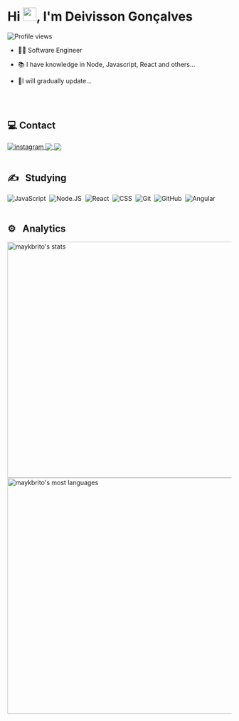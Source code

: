 <h1 align="left">Hi <img src="https://raw.githubusercontent.com/kaueMarques/kaueMarques/master/hi.gif" width="30px">, I'm Deivisson Gonçalves</h1>
<p align="left"> <img src="https://komarev.com/ghpvc/?username=deividev5&color=blue" alt="Profile views" /> </p>

- 👨‍💻 Software Engineer

- 📚 I have knowledge in Node, Javascript, React and others...

- 🔧I will gradually update...

<br><br>

## 💻 Contact


<a href="https://www.instagram.com/deivi_0_0/" target="_blank">
 <img align="center" src="https://img.shields.io/badge/Instagram-E4405F?style=for-the-badge&logo=instagram&logoColor=white" alt="instagram"/>
</a>

<a href="mailto:deivissondevcontato.com" target="_blank">
 <img align="center" src="https://img.shields.io/badge/Gmail-D14836?style=for-the-badge&logo=gmail&logoColor=white"/>
</a>

<a href="https://github.com/deividev5" target="_blank">
 <img align="center" src="https://img.shields.io/badge/GitHub-100000?style=for-the-badge&logo=github&logoColor=white"/>
</a>
<br><br>

## ✍ &nbsp; Studying

![JavaScript](https://img.shields.io/badge/JavaScript-F7DF1E?style=for-the-badge&logo=javascript&logoColor=black)&nbsp;
![Node.JS](https://img.shields.io/badge/Node.js-43853D?logo=node.js&logoColor=white&style=for-the-badge)&nbsp;
![React](https://img.shields.io/badge/React-20232A?logo=react&logoColor=61DAFB&style=for-the-badge)&nbsp;
![CSS](https://img.shields.io/badge/CSS3-1572B6?style=for-the-badge&logo=css3&logoColor=white)&nbsp;
![Git](https://img.shields.io/badge/Git-E34F26?style=for-the-badge&logo=git&logoColor=white)&nbsp;
![GitHub](https://img.shields.io/badge/GitHub-100000?style=for-the-badge&logo=github&logoColor=white)&nbsp;
![Angular](https://img.shields.io/badge/Angular-DD0031?style=for-the-badge&logo=angular&logoColor=white)
<br><br>

## ⚙️ &nbsp; Analytics

<p align="left">
<img width="530em" src="https://github-readme-stats.vercel.app/api?username=deividev5&show_icons=true&theme=vision-friendly-dark" alt="maykbrito's stats"/>
<img width="530em" src="https://github-readme-stats.vercel.app/api/top-langs/?username=deividev5&layout=compact&theme=vision-friendly-dark" alt="maykbrito's most languages"/>
</p>

<br><br>



<!--
**deividev5/deividev5** is a ✨ _special_ ✨ repository because its `README.md` (this file) appears on your GitHub profile.

Here are some ideas to get you started:

- 🔭 I’m currently working on ...
- 🌱 I’m currently learning ...
- 👯 I’m looking to collaborate on ...
- 🤔 I’m looking for help with ...
- 💬 Ask me about ...
- 📫 How to reach me: ...
- 😄 Pronouns: ...
- ⚡ Fun fact: ...
-->
